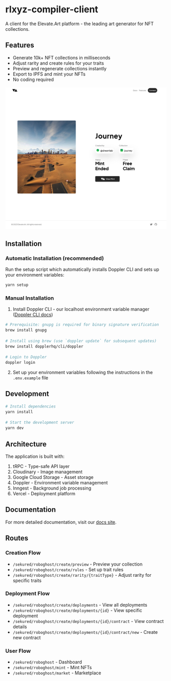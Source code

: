 # rlxyz-compiler-client

A client for the Elevate.Art platform - the leading art generator for NFT collections.

## Features

- Generate 10k+ NFT collections in milliseconds
- Adjust rarity and create rules for your traits
- Preview and regenerate collections instantly
- Export to IPFS and mint your NFTs
- No coding required

![Elevate.Art](./apps/www/public/landing-page.png)

## Installation

### Automatic Installation (recommended)

Run the setup script which automatically installs Doppler CLI and sets up your environment variables:

```bash
yarn setup
```

### Manual Installation

1. Install Doppler CLI - our localhost environment variable manager ([Doppler CLI docs](https://docs.doppler.com/docs/install-cli))

```bash
# Prerequisite: gnupg is required for binary signature verification
brew install gnupg

# Install using brew (use `doppler update` for subsequent updates)
brew install dopplerhq/cli/doppler

# Login to Doppler
doppler login
```

2. Set up your environment variables following the instructions in the `.env.example` file

## Development

```bash
# Install dependencies
yarn install

# Start the development server
yarn dev
```

## Architecture

The application is built with:

1. tRPC - Type-safe API layer
2. Cloudinary - Image management
3. Google Cloud Storage - Asset storage
4. Doppler - Environment variable management
5. Inngest - Background job processing
6. Vercel - Deployment platform

## Documentation

For more detailed documentation, visit our [docs site](https://docs.elevate.art).

## Routes

### Creation Flow

- `/sekured/roboghost/create/preview` - Preview your collection
- `/sekured/roboghost/create/rules` - Set up trait rules
- `/sekured/roboghost/create/rarity/{traitType}` - Adjust rarity for specific traits

### Deployment Flow

- `/sekured/roboghost/create/deployments` - View all deployments
- `/sekured/roboghost/create/deployments/{id}` - View specific deployment
- `/sekured/roboghost/create/deployments/{id}/contract` - View contract details
- `/sekured/roboghost/create/deployments/{id}/contract/new` - Create new contract

### User Flow

- `/sekured/roboghost` - Dashboard
- `/sekured/roboghost/mint` - Mint NFTs
- `/sekured/roboghost/market` - Marketplace
